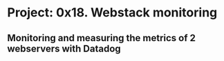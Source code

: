 # Project: 0x18. Webstack monitoring
## Monitoring and measuring the metrics of 2 webservers with Datadog

